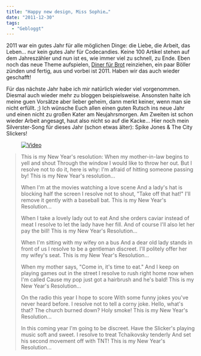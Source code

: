 ```yaml
---
title: "Happy new design, Miss Sophie…"
date: "2011-12-30"
tags:
  - "Gebloggt"
---
```


2011 war ein gutes Jahr für alle möglichen Dinge: die Liebe, die Arbeit, das Leben… nur kein gutes Jahr für Codecandies. Keine 100 Artikel stehen auf dem Jahreszähler und nun ist es, wie immer viel zu schnell, zu Ende. Eben noch das neue Theme aufspielen, [Diner für Brot](http://www.kika.de/scripts/fernsehen/a_z/index.cfm?b=d&a=2&i=266) reinziehen, ein paar Böller zünden und fertig, aus und vorbei ist 2011. Haben wir das auch wieder geschafft!

Für das nächste Jahr habe ich mir natürlich wieder viel vorgenommen. Diesmal auch wieder mehr zu bloggen beispielsweise. Ansonsten halte ich meine guen Vorsätze aber lieber geheim, dann merkt keiner, wenn man sie nicht erfüllt. ;) Ich wünsche Euch allen einen guten Rutsch ins neue Jahr und einen nicht zu großen Kater am Neujahrsmorgen. Am Zweiten ist schon wieder Arbeit angesagt, haut also nicht so auf die Kacke… Hier noch mein Silverster-Song für dieses Jahr (schon etwas älter): Spike Jones & The City Slickers!

<figure><a href="https://www.youtube.com/watch?v=3_4BrQeTFKo" target="_blank"><img src="/img/codecandies/happynewyear.jpg" alt="Video"></a></figure>

> This is my New Year's resolution:
> When my mother-in-law begins to yell and shout
> Through the window I would like to throw her out.
> But I resolve not to do it, here is why:
> I'm afraid of hitting someone passing by!
> This is my New Year's resolution...
>
> When I'm at the movies watching a love scene
> And a lady's hat is blocking half the screen
> I resolve not to shout, "Take off that hat!"
> I'll remove it gently with a baseball bat.
> This is my New Year's Resolution...
>
> When I take a lovely lady out to eat
> And she orders caviar instead of meat
> I resolve to let the lady have her fill.
> And of course I'll also let her pay the bill!
> This is my New Year's Resolution...
>
> When I'm sitting with my wifey on a bus
> And a dear old lady stands in front of us
> I resolve to be a gentleman discreet.
> I'll politely offer her my wifey's seat.
> This is my New Year's Resolution...
>
> When my mother says, "Come in, it's time to eat."
> And I keep on playing games out in the street
> I resolve to rush right home now when I'm called
> Cause my pop just got a hairbrush and he's bald!
> This is my New Year's Resolution...
>
> On the radio this year I hope to score
> With some funny jokes you've never heard before.
> I resolve not to tell a corny joke.
> Hello, what's that? The church burned down? Holy smoke!
> This is my New Year's Resolution...
>
> In this coming year I'm going to be discreet.
> Have the Slicker's playing music soft and sweet.
> I resolve to treat Tchaikovsky tenderly
> And set his second movement off with TNT!
> This is my New Year's Resolution...
